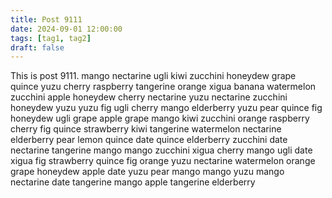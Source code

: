 ```yaml
---
title: Post 9111
date: 2024-09-01 12:00:00
tags: [tag1, tag2]
draft: false
---
```

This is post 9111.
mango
nectarine
ugli
kiwi
zucchini
honeydew
grape
quince
yuzu
cherry
raspberry
tangerine
orange
xigua
banana
watermelon
zucchini
apple
honeydew
cherry
nectarine
yuzu
nectarine
zucchini
honeydew
yuzu
yuzu
fig
ugli
cherry
mango
elderberry
yuzu
pear
quince
fig
honeydew
ugli
grape
apple
grape
mango
kiwi
zucchini
orange
raspberry
cherry
fig
quince
strawberry
kiwi
tangerine
watermelon
nectarine
elderberry
pear
lemon
quince
date
quince
elderberry
zucchini
date
nectarine
tangerine
mango
mango
zucchini
xigua
cherry
mango
ugli
date
xigua
fig
strawberry
quince
fig
orange
yuzu
nectarine
watermelon
orange
grape
honeydew
apple
date
yuzu
pear
mango
mango
yuzu
mango
nectarine
date
tangerine
mango
apple
tangerine
elderberry
